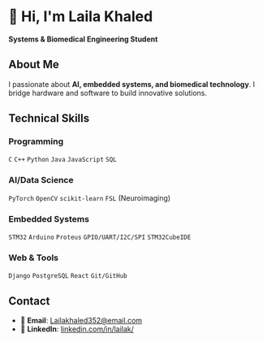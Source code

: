 # 👋 Hi, I'm Laila Khaled

**Systems & Biomedical Engineering Student**  
## About Me
I passionate about **AI, embedded systems, and biomedical technology**. I bridge hardware and software to build innovative solutions.

## Technical Skills  
### **Programming**  
`C` `C++` `Python` `Java` `JavaScript` `SQL`  

### **AI/Data Science**  
`PyTorch` `OpenCV` `scikit-learn` `FSL` (Neuroimaging)  

### **Embedded Systems**  
`STM32` `Arduino` `Proteus` `GPIO/UART/I2C/SPI` `STM32CubeIDE`  

### **Web & Tools**  
`Django` `PostgreSQL` `React` `Git/GitHub`  

## Contact
- 📧 **Email**: [Lailakhaled352@email.com](mailto:Lailakhaled352@email.com)  
- 🔗 **LinkedIn**: [linkedin.com/in/lailak/](https://www.linkedin.com/in/lailak/)
